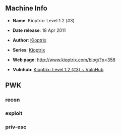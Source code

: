 ## Machine Info

- **Name**: Kioptrix: Level 1.2 (#3)
- **Date release**: 18 Apr 2011
- **Author**: [Kioptrix](https://www.vulnhub.com/author/kioptrix,8/)
- **Series**: [Kioptrix](https://www.vulnhub.com/series/kioptrix,8/)
- **Web page**: http://www.kioptrix.com/blog/?p=358

- **Vulnhub**: [Kioptrix: Level 1.2 (#3) ~ VulnHub](https://www.vulnhub.com/entry/kioptrix-level-12-3,24/)

## PWK

### recon

### exploit

### priv-esc

